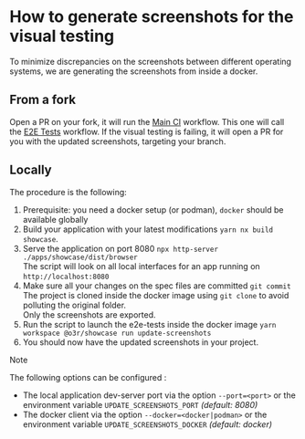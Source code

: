# How to generate screenshots for the visual testing

To minimize discrepancies on the screenshots between different operating systems, we are generating the screenshots from inside a docker.

## From a fork

Open a PR on your fork, it will run the [Main CI](../../../../.github/workflows/main.yml) workflow.
This one will call the [E2E Tests](../../../../.github/workflows/e2e-tests.yml) workflow.
If the visual testing is failing, it will open a PR for you with the updated screenshots, targeting your branch.

## Locally

The procedure is the following:

1. Prerequisite: you need a docker setup (or podman), `docker` should be available globally
2. Build your application with your latest modifications `yarn nx build showcase`.
3. Serve the application on port 8080 `npx http-server ./apps/showcase/dist/browser`\
     The script will look on all local interfaces for an app running on `http://localhost:8080`
4. Make sure all your changes on the spec files are committed `git commit`\
     The project is cloned inside the docker image using `git clone` to avoid polluting the original folder.\
     Only the screenshots are exported.
5. Run the script to launch the e2e-tests inside the docker image `yarn workspace @o3r/showcase run update-screenshots`
6. You should now have the updated screenshots in your project.

> [!NOTE]
> The following options can be configured :
>
> - The local application dev-server port via the option `--port=<port>` or the environment variable `UPDATE_SCREENSHOTS_PORT` *(default: 8080)*
> - The docker client via the option `--docker=<docker|podman>` or the environment variable `UPDATE_SCREENSHOTS_DOCKER` *(default: docker)*
